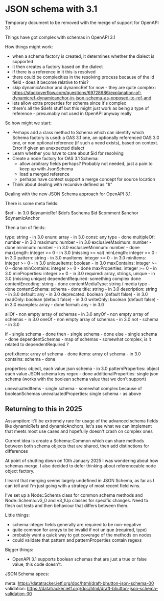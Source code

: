 # JSON schema with 3.1

Temporary document to be removed with the merge of support for OpenAPI 3.1

Things have got complex with schemas in OpenAPI 3.1

How things might work:

- when a schema factory is created, it determines whether the dialect is supported
- it then creates a factory based on the dialect
- if there is a reference in it this is resolved
- there could be complexities in the resolving process because of the id field - does it become relative to this?
- skip dynamicAnchor and dynamicRef for now - they are quite complex: https://stackoverflow.com/questions/69728686/explanation-of-dynamicref-dynamicanchor-in-json-schema-as-opposed-to-ref-and
- lets allow extra properties for schema since it's complex
- there's all the $defs stuff but this might just work as being a type of reference - presumably not used in OpenAPI anyway really

So how might we start:

- Perhaps add a class method to Schema which can identify which Schema factory is used: a OAS 3.1 one, an optionally referenced OAS 3.0 one, or non optional reference (if such a need exists), based on context. Error if given an unexpected dialect
- Learn whether you have to care about $id for resolving
- Create a node factory for OAS 3.1 Schema:
  - allow arbitrary fields perhaps? Probably not needed, just a pain to keep up with JsonSchema
  - load a merged reference
  - perhaps have context support a merge concept for source location
- Think about dealing with recursive defined as "#"

Dealing with the new JSON Schema approach for OpenAPI 3.1.

There is some meta fields:

$ref - in 3.0
$dynamicRef
$defs
$schema
$id
$comment
$anchor
$dynamicAnchor

Then a ton of fields:

type: string - in 3.0
enum: array - in 3.0
const: any type - done
multipleOf: number - in 3.0
maximum: number - in 3.0
exclusiveMaximum: number - done
minimum: number - in 3.0
exclusiveMinimum: number - done
maxLength: integer >= 0 - in 3.0 (missing >= val)
minLength: integer >= 0 - in 3.0
pattern: string - in 3.0
maxItems: integer >= 0 - in 3.0
minItems: integer >= 0 - in 3.0
uniqueItems: boolean - in 3.0
maxContains: integer >= 0 - done
minContains: integer >= 0 - done
maxProperties: integer >= 0 - in 3.0
minProperties: integer >= 0 - in 3.0
required: array, strings, unique - in 3.0 (missing unique)
dependentRequired: something complex done
contentEncoding: string - done
contentMediaType: string / media type - done
contentSchema: schema - done
title: string - in 3.0
description: string - in 3.0
default: any - in 3.0
deprecated: boolean (default false) - in 3.0
readOnly: boolean (default false) - in 3.0
writeOnly: boolean (default false) - in 3.0
examples: array - done
format: any - in 3.0

allOf - non empty array of schemas - in 3.0
anyOf - non empty array of schemas - in 3.0
oneOf - non empty array of schemas - in 3.0
not - schema - in 3.0

if - single schema - done
then - single schema - done
else - single schema - done
dependentSchemas - map of schemas - somewhat complex, is it related to dependentRequired ?

prefixItems: array of schema - done
items: array of schema - in 3.0
contains: schema - done

properties: object, each value json schema - in 3.0
patternProperties: object each value JSON schema key regex - done
additionalProperties: single json schema (works with the boolean schema value that we don't support)

unevaluatedItems - single schema - somewhat complex because of booleanSchemas
unevaluatedProperties: single schema - as above


## Returning to this in 2025

Assumption: it'll be extremely rare for usage of the advanced schema fields like dynamicRefs and dynamicAnchors, let's see what we can implement that meets most use cases and hopefully doesn't crash on complex ones

Current idea is create a Schema::Common which can share methods between both schema objects that are shared, then add distinctions for differences

At point of shutting down on 10th January 2025 I was wondering about how schemas merge. I also decided to defer thinking about referenceable node object factory.

I learnt that merging seems largely undefined in JSON Schema, as far as I can tell and I'm just going with a strategy of most recent field wins.

I've set up a Node::Schema class for common schema methods and Node::Schema::v3_0 and v3_1Up classes for specific changes. Need to flesh out
tests and then behaviour that differs between them.

Little things:
- schema integer fields generally are required to be non-negative
- quite common for arrays to be invalid if not unique (required, type)
- probably want a quick way to get coverage of the methods on nodes
- could validate that pattern and patternProperties contain regexs

Bigger things:
- OpenAPI 3.1 supports boolean schemas that are just a true or false value, this code doesn't.

JSON Schema specs:

meta: https://datatracker.ietf.org/doc/html/draft-bhutton-json-schema-00
validation: https://datatracker.ietf.org/doc/html/draft-bhutton-json-schema-validation-00
